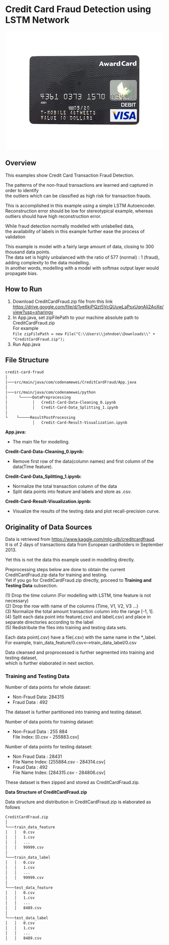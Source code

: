 # Credit Card Fraud Detection using LSTM Network

<p align="center">
  <img src="../metadata/gif/creditcard.gif">
</p>

## Overview 
This examples show Credit Card Transaction Fraud Detection.  

The patterns of the non-fraud transactions are learned and captured in order to identify  
the outliers which can be classified as high risk for transaction frauds.

This is accomplished in this example using a simple LSTM Autoencoder.  
Reconstruction error should be low for stereotypical example, whereas outliers should have high reconstruction error.

While fraud detection normally modelled with unlabelled data,  
the availability of labels in this example further ease the process of validation

This example is model with a fairly large amount of data, closing to 300 thousand data points.   
The data set is highly unbalanced with the ratio of 577 (normal) : 1 (fraud), adding complexity to the data modelling.  
In another words, modelling with a model with softmax output layer would propagate bias.

## How to Run
 1. Download CreditCardFraud.zip file from this link https://drive.google.com/file/d/1ye6kjPQzt5VcQUuwLaPsxUqnAli2AoXe/view?usp=sharingv
 2. In App.java, set zipFilePath to your machine absolute path to CreditCardFraud.zip  
    For example  
    `
    File zipFilePath = new File("C:\\Users\\johndoe\\Downloads\\" +  "CreditCardFraud.zip");
    `
 3. Run App.java

## File Structure 
```
credit-card-fraud 
│   
│───src/main/java/com/codenamewei/CreditCardFraud/App.java    
│
│───src/main/java/com/codenamewei/python  
│     └─────DataPreprocessing
│           │   Credit-Card-Data-Cleaning_0.ipynb
│           │   Credit-Card-Data_Splitting_1.ipynb
│   
└    └─────ResultPostProcessing
            │   Credit-Card-Result-Visualization.ipynb
```

**App.java:**
- The main file for modelling. 

**Credit-Card-Data-Cleaning_0.ipynb:**  
- Remove first row of the data(column names) and first column of the data(Time feature).
 
**Credit-Card-Data_Splitting_1.ipynb:**  
- Normalize the total transaction column of the data
- Split data points into feature and labels and store as .csv.

**Credit-Card-Result-Visualization.ipynb:**
- Visualize the results of the testing data and plot recall-precision curve.  

## Originality of Data Sources

Data is retrieved from https://www.kaggle.com/mlg-ulb/creditcardfraud.  
It is of 2 days of transactions data from European cardholders in September 2013. 

Yet this is not the data this example used in modelling directly.

Preprocessing steps below are done to obtain the current CreditCardFraud.zip data for training and testing.    
Yet if you go for CreditCardFraud.zip directly, proceed to **Training and Testing Data** subsection. 

(1) Drop the time column (For modelling with LSTM, time feature is not necessary)  
(2) Drop the row with name of the columns (Time, V1, V2, V3 ...)  
(3) Normalize the total amount transaction column into the range [-1, 1].   
(4) Split each data point into feature(.csv) and label(.csv) and place in separate directories according to the label  
(5) Redistribute the files into training and testing data sets.  

Each data point(.csv) have a file(.csv) with the same name in the *_label.  
For example, train_data_feature/0.csv<-->train_data_label/0.csv

Data cleansed and proprocessed is further segmented into training and testing dataset,  
which is further elaborated in next section. 

### Training and Testing Data
Number of data points for whole dataset:
- Non-Fraud Data: 284315  
- Fraud Data    :   492

The dataset is further partitioned into training and testing dataset.

Number of data points for training dataset:
- Non-Fraud Data : 255 884   
  File Index: [0.csv - 255883.csv]
 
Number of data points for testing dataset:
- Non Fraud Data : 28431  
  File Name Index: [255884.csv - 284314.csv]
- Fraud Data     : 492  
  File Name Index: [284315.csv - 284806.csv]

These dataset is then zipped and stored as CreditCardFraud.zip.

**Data Structure of CreditCardFraud.zip**

Data structure and distribution in CreditCardFraud.zip is elaborated as follows
```
CreditCardFraud.zip
│
└───train_data_feature
│   │   0.csv
│   │   1.csv
│   │   ...
│   │   99999.csv
│   
└───train_data_label
│   │   0.csv
│   │   1.csv
│   │   ...
│   │   99999.csv
│   
└───test_data_feature
│   │   0.csv
│   │   1.csv
│   │   ...
│   │   8489.csv
│   
└───test_data_label
│   │   0.csv
│   │   1.csv
│   │   ...
│   │   8489.csv
```
